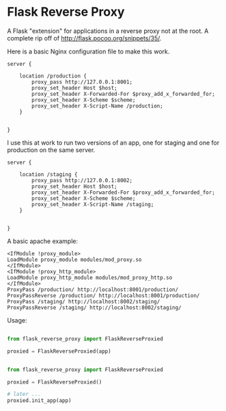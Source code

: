 # Flask Reverse Proxy

A Flask "extension" for applications in a reverse proxy not at the root.
A complete rip off of http://flask.pocoo.org/snippets/35/.

Here is a basic Nginx configuration file to make this work.

```
server {

    location /production {
        proxy_pass http://127.0.0.1:8001;
        proxy_set_header Host $host;
        proxy_set_header X-Forwarded-For $proxy_add_x_forwarded_for;
        proxy_set_header X-Scheme $scheme;
        proxy_set_header X-Script-Name /production;
    }


}

```

I use this at work to run two versions of an app, one for staging and one
for production on the same server.

```
server {

    location /staging {
        proxy_pass http://127.0.0.1:8002;
        proxy_set_header Host $host;
        proxy_set_header X-Forwarded-For $proxy_add_x_forwarded_for;
        proxy_set_header X-Scheme $scheme;
        proxy_set_header X-Script-Name /staging;
    }


}

```

A basic apache example:

```
<IfModule !proxy_module>
LoadModule proxy_module modules/mod_proxy.so
</IfModule>
<IfModule !proxy_http_module>
LoadModule proxy_http_module modules/mod_proxy_http.so
</IfModule>
ProxyPass /production/ http://localhost:8001/production/
ProxyPassReverse /production/ http://localhost:8001/production/
ProxyPass /staging/ http://localhost:8002/staging/
ProxyPassReverse /staging/ http://localhost:8002/staging/
```

Usage:

```python

from flask_reverse_proxy import FlaskReverseProxied

proxied = FlaskReverseProxied(app)

```


```python

from flask_reverse_proxy import FlaskReverseProxied

proxied = FlaskReverseProxied()

# later ...
proxied.init_app(app)

```
